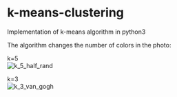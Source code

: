 # k-means-clustering
Implementation of k-means algorithm in python3

The algorithm changes the number of colors in the photo:

k=5 <br />
![k_5_half_rand](https://user-images.githubusercontent.com/120416913/211202490-984b7633-8e0a-46ff-b64b-e0f15a67e839.png)

k=3 <br />
![k_3_van_gogh](https://user-images.githubusercontent.com/120416913/211202508-9c056ec7-ffc1-4d84-9cc3-e14c961b2f89.png)
